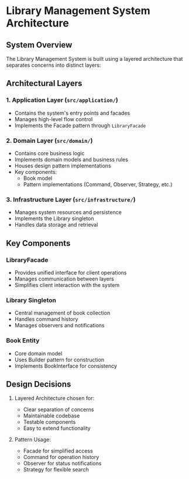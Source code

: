 # Library Management System Architecture

## System Overview
The Library Management System is built using a layered architecture that separates concerns into distinct layers:

## Architectural Layers

### 1. Application Layer (`src/application/`)
- Contains the system's entry points and facades
- Manages high-level flow control
- Implements the Facade pattern through `LibraryFacade`

### 2. Domain Layer (`src/domain/`)
- Contains core business logic
- Implements domain models and business rules
- Houses design pattern implementations
- Key components:
  - Book model
  - Pattern implementations (Command, Observer, Strategy, etc.)

### 3. Infrastructure Layer (`src/infrastructure/`)
- Manages system resources and persistence
- Implements the Library singleton
- Handles data storage and retrieval

## Key Components

### LibraryFacade
- Provides unified interface for client operations
- Manages communication between layers
- Simplifies client interaction with the system

### Library Singleton
- Central management of book collection
- Handles command history
- Manages observers and notifications

### Book Entity
- Core domain model
- Uses Builder pattern for construction
- Implements BookInterface for consistency

## Design Decisions
1. Layered Architecture chosen for:
   - Clear separation of concerns
   - Maintainable codebase
   - Testable components
   - Easy to extend functionality

2. Pattern Usage:
   - Facade for simplified access
   - Command for operation history
   - Observer for status notifications
   - Strategy for flexible search
